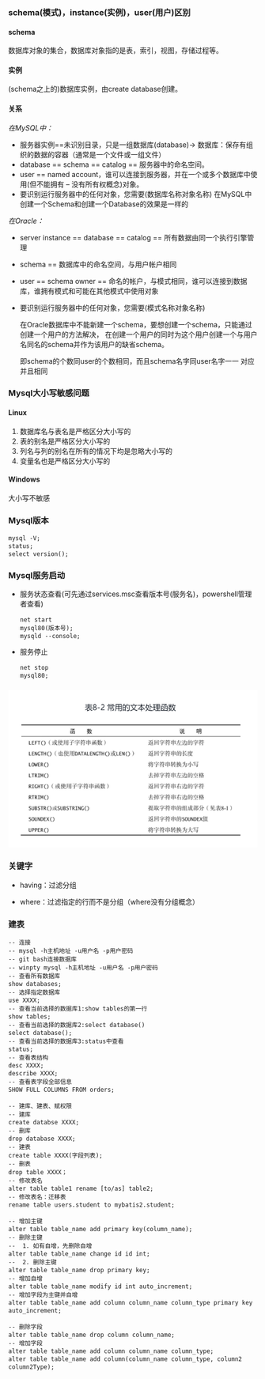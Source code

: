 ### schema(模式)，instance(实例)，user(用户)区别

#### schema

数据库对象的集合，数据库对象指的是表，索引，视图，存储过程等。

#### 实例

(schema之上的)数据库实例，由create database创建。

#### 关系

*在MySQL中：*

* 服务器实例==未识别目录，只是一组数据库(database)-> 数据库：保存有组织的数据的容器（通常是一个文件或一组文件）
* database == schema == catalog == 服务器中的命名空间。
* user == named account，谁可以连接到服务器，并在一个或多个数据库中使用(但不能拥有 – 没有所有权概念)对象。
* 要识别运行服务器中的任何对象，您需要(数据库名称对象名称)
  在MySQL中创建一个Schema和创建一个Database的效果是一样的

*在Oracle：*

* server instance == database == catalog == 所有数据由同一个执行引擎管理
* schema == 数据库中的命名空间，与用户帐户相同
* user == schema owner == 命名的帐户，与模式相同，谁可以连接到数据库，谁拥有模式和可能在其他模式中使用对象
* 要识别运行服务器中的任何对象，您需要(模式名称对象名称)
  
  在Oracle数据库中不能新建一个schema，要想创建一个schema，只能通过创建一个用户的方法解决， 在创建一个用户的同时为这个用户创建一个与用户名同名的schema并作为该用户的缺省schema。
  
  即schema的个数同user的个数相同，而且schema名字同user名字一一 对应并且相同

### Mysql大小写敏感问题

#### Linux

1. 数据库名与表名是严格区分大小写的
2. 表的别名是严格区分大小写的
3. 列名与列的别名在所有的情况下均是忽略大小写的
4. 变量名也是严格区分大小写的

#### Windows

大小写不敏感

### Mysql版本

```mysql
mysql -V;
status;
select version();
```

### Mysql服务启动

* 服务状态查看(可先通过services.msc查看版本号(服务名)，powershell管理者查看)

  ```mysql
  net start
  mysql80(版本号);
  mysqld --console;
  ```

* 服务停止

  ```mysql
  net stop
  mysql80;
  ```

###  

![img_5.png](../images/img_5.png)

### 关键字

* having：过滤分组
  
* where：过滤指定的行而不是分组（where没有分组概念）

### 建表
  
```mysql
-- 连接
-- mysql -h主机地址 -u用户名 -p用户密码
-- git bash连接数据库
-- winpty mysql -h主机地址 -u用户名 -p用户密码
-- 查看所有数据库
show databases;
-- 选择指定数据库
use XXXX;
-- 查看当前选择的数据库1:show tables的第一行
show tables;
-- 查看当前选择的数据库2:select database()
select database();
-- 查看当前选择的数据库3:status中查看
status;
-- 查看表结构
desc XXXX;
describe XXXX;
-- 查看表字段全部信息
SHOW FULL COLUMNS FROM orders;

-- 建库、建表、赋权限
-- 建库
create databse XXXX;
-- 删库
drop database XXXX;
-- 建表
create table XXXX(字段列表);
-- 删表
drop table XXXX；
-- 修改表名
alter table table1 rename [to/as] table2;
-- 修改表名：迁移表
rename table users.student to mybatis2.student;

-- 增加主键
alter table table_name add primary key(column_name);
-- 删除主键
--  1. 如有自增，先删除自增
alter table table_name change id id int;
--  2. 删除主键
alter table table_name drop primary key;
-- 增加自增
alter table table_name modify id int auto_increment;
-- 增加字段为主键并自增
alter table table_name add column column_name column_type primary key auto_increment;

-- 删除字段
alter table table_name drop column column_name;
-- 增加字段
alter table table_name add column column_name column_type;
alter table table_name add column(column_name column_type, column2 column2Type);
```
